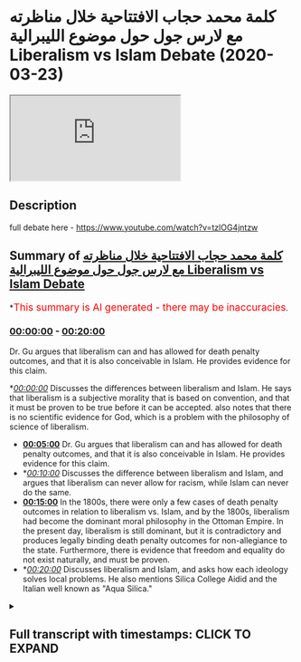 # كلمة محمد حجاب الافتتاحية خلال مناظرته مع لارس جول حول موضوع الليبرالية Liberalism vs Islam Debate (2020-03-23)

<iframe loading='lazy' src='https://www.youtube.com/embed/P8rbfhffxG8'></iframe>

## Description

full debate here - https://www.youtube.com/watch?v=tzlOG4jntzw

## Summary of [كلمة محمد حجاب الافتتاحية خلال مناظرته مع لارس جول حول موضوع الليبرالية Liberalism vs Islam Debate](https://www.youtube.com/watch?v=P8rbfhffxG8)


*<span style="color:red; font-size:125%">This summary is AI generated - there may be inaccuracies</span>.

### [00:00:00](https://www.youtube.com/watch?v=P8rbfhffxG8&t=0) - [00:20:00](https://www.youtube.com/watch?v=P8rbfhffxG8&t=1200)

 Dr. Gu argues that liberalism can and has allowed for death penalty outcomes, and that it is also conceivable in Islam. He provides evidence for this claim.

**[00:00:00](https://www.youtube.com/watch?v=P8rbfhffxG8&t=0)* Discusses the differences between liberalism and Islam. He says that liberalism is a subjective morality that is based on convention, and that it must be proven to be true before it can be accepted. also notes that there is no scientific evidence for God, which is a problem with the philosophy of science of liberalism.
* **[00:05:00](https://www.youtube.com/watch?v=P8rbfhffxG8&t=300)**  Dr. Gu argues that liberalism can and has allowed for death penalty outcomes, and that it is also conceivable in Islam. He provides evidence for this claim.
* **[00:10:00](https://www.youtube.com/watch?v=P8rbfhffxG8&t=600)* Discusses the difference between liberalism and Islam, and argues that liberalism can never allow for racism, while Islam can never do the same.
* **[00:15:00](https://www.youtube.com/watch?v=P8rbfhffxG8&t=900)** In the 1800s, there were only a few cases of death penalty outcomes in relation to liberalism vs. Islam, and by the 1800s, liberalism had become the dominant moral philosophy in the Ottoman Empire. In the present day, liberalism is still dominant, but it is contradictory and produces legally binding death penalty outcomes for non-allegiance to the state. Furthermore, there is evidence that freedom and equality do not exist naturally, and must be proven.
* **[00:20:00](https://www.youtube.com/watch?v=P8rbfhffxG8&t=1200)* Discusses liberalism and Islam, and asks how each ideology solves local problems. He also mentions Silica College Aidid and the Italian well known as "Aqua Silica."

<details><summary><h2>Full transcript with timestamps: CLICK TO EXPAND</h2></summary>

[0:00:09](https://youtu.be/P8rbfhffxG8?t=9) so are they coming Rach mental labor  
[0:00:11](https://youtu.be/P8rbfhffxG8?t=11) together can you guys hear me this is a  
[0:00:12](https://youtu.be/P8rbfhffxG8?t=12) bit low  
[0:00:13](https://youtu.be/P8rbfhffxG8?t=13) should I bring up a bit is this better  
[0:00:16](https://youtu.be/P8rbfhffxG8?t=16) is it better or is it mm all right well  
[0:00:20](https://youtu.be/P8rbfhffxG8?t=20) thank you very much dr. Gould for your  
[0:00:23](https://youtu.be/P8rbfhffxG8?t=23) presentation it was a bit more moderate  
[0:00:27](https://youtu.be/P8rbfhffxG8?t=27) than your previous presentations I must  
[0:00:29](https://youtu.be/P8rbfhffxG8?t=29) admit with other debates I've seen of  
[0:00:33](https://youtu.be/P8rbfhffxG8?t=33) yours so I appreciate the more nuance  
[0:00:36](https://youtu.be/P8rbfhffxG8?t=36) that you put into the discussion let's  
[0:00:41](https://youtu.be/P8rbfhffxG8?t=41) start with definitions because I think  
[0:00:43](https://youtu.be/P8rbfhffxG8?t=43) this is a point of difference actually  
[0:00:46](https://youtu.be/P8rbfhffxG8?t=46) between me and gule gule a good I said  
[0:00:50](https://youtu.be/P8rbfhffxG8?t=50) that the definitions that he took were  
[0:00:52](https://youtu.be/P8rbfhffxG8?t=52) from dictionaries vernacular definitions  
[0:00:56](https://youtu.be/P8rbfhffxG8?t=56) or dictionary definitions are invariably  
[0:00:58](https://youtu.be/P8rbfhffxG8?t=58) influenced by ideological ones and so I  
[0:01:01](https://youtu.be/P8rbfhffxG8?t=61) would put to him that dictionary  
[0:01:03](https://youtu.be/P8rbfhffxG8?t=63) definitions are actually influenced by  
[0:01:07](https://youtu.be/P8rbfhffxG8?t=67) political and social outcomes around  
[0:01:10](https://youtu.be/P8rbfhffxG8?t=70) around those particular definitions when  
[0:01:12](https://youtu.be/P8rbfhffxG8?t=72) they're being written in order to avoid  
[0:01:14](https://youtu.be/P8rbfhffxG8?t=74) such bias one has to go before the  
[0:01:16](https://youtu.be/P8rbfhffxG8?t=76) sixteenth century for example when  
[0:01:18](https://youtu.be/P8rbfhffxG8?t=78) liberalism was around and find  
[0:01:20](https://youtu.be/P8rbfhffxG8?t=80) definitions then that would be I think  
[0:01:22](https://youtu.be/P8rbfhffxG8?t=82) an appropriate recourse for someone who  
[0:01:24](https://youtu.be/P8rbfhffxG8?t=84) wants to use addiction definition  
[0:01:26](https://youtu.be/P8rbfhffxG8?t=86) however I would say is that dr. Goulet  
[0:01:28](https://youtu.be/P8rbfhffxG8?t=88) went on to talk about human rights which  
[0:01:30](https://youtu.be/P8rbfhffxG8?t=90) is actually an outgrowth of liberalism  
[0:01:32](https://youtu.be/P8rbfhffxG8?t=92) human rights is an outgrowth of  
[0:01:34](https://youtu.be/P8rbfhffxG8?t=94) liberalism you cannot understand human  
[0:01:35](https://youtu.be/P8rbfhffxG8?t=95) rights without understanding liberalism  
[0:01:37](https://youtu.be/P8rbfhffxG8?t=97) therefore the liberalism that we are  
[0:01:40](https://youtu.be/P8rbfhffxG8?t=100) talking about is the social liberalism  
[0:01:43](https://youtu.be/P8rbfhffxG8?t=103) that is the political philosophy that  
[0:01:48](https://youtu.be/P8rbfhffxG8?t=108) was well introduced by John Locke one  
[0:01:50](https://youtu.be/P8rbfhffxG8?t=110) karate you some say Thomas Hobbes and  
[0:01:53](https://youtu.be/P8rbfhffxG8?t=113) has a tradition all the way up to this  
[0:01:55](https://youtu.be/P8rbfhffxG8?t=115) day and so that my definition of  
[0:01:58](https://youtu.be/P8rbfhffxG8?t=118) liberalism is actually a politically  
[0:02:00](https://youtu.be/P8rbfhffxG8?t=120) floss philosophically one which I'm sure  
[0:02:02](https://youtu.be/P8rbfhffxG8?t=122) he'll be able to resonate with being a  
[0:02:03](https://youtu.be/P8rbfhffxG8?t=123) philosopher himself traditional Islam I  
[0:02:05](https://youtu.be/P8rbfhffxG8?t=125) agree with dr. Goulet we no one has a  
[0:02:08](https://youtu.be/P8rbfhffxG8?t=128) monopoly of traditionally the slam so  
[0:02:10](https://youtu.be/P8rbfhffxG8?t=130) for example I follow the Humber Light  
[0:02:12](https://youtu.be/P8rbfhffxG8?t=132) School of Law I can't say that my school  
[0:02:15](https://youtu.be/P8rbfhffxG8?t=135) of law is the only correct one I  
[0:02:16](https://youtu.be/P8rbfhffxG8?t=136) understand that there is different  
[0:02:19](https://youtu.be/P8rbfhffxG8?t=139) strands of traditions Islam mortis  
[0:02:21](https://youtu.be/P8rbfhffxG8?t=141) Ollie's were accepted  
[0:02:23](https://youtu.be/P8rbfhffxG8?t=143) four of the each man for example and  
[0:02:25](https://youtu.be/P8rbfhffxG8?t=145) that's even mentioned by him Tamiya who  
[0:02:28](https://youtu.be/P8rbfhffxG8?t=148) is a literalist as many of you know so I  
[0:02:31](https://youtu.be/P8rbfhffxG8?t=151) accept the nuance there I don't disagree  
[0:02:33](https://youtu.be/P8rbfhffxG8?t=153) with him I don't think anyone has a  
[0:02:34](https://youtu.be/P8rbfhffxG8?t=154) monopoly of traditional traditional slam  
[0:02:37](https://youtu.be/P8rbfhffxG8?t=157) so I think that's the first thing the  
[0:02:39](https://youtu.be/P8rbfhffxG8?t=159) second thing I want to put to dr. Goulet  
[0:02:41](https://youtu.be/P8rbfhffxG8?t=161) is that before we say that we should  
[0:02:45](https://youtu.be/P8rbfhffxG8?t=165) move into a liberalizing direction I  
[0:02:47](https://youtu.be/P8rbfhffxG8?t=167) think it's very fair to ask the question  
[0:02:50](https://youtu.be/P8rbfhffxG8?t=170) how can we prove that liberalism is true  
[0:02:53](https://youtu.be/P8rbfhffxG8?t=173) in the first place and of course John  
[0:02:56](https://youtu.be/P8rbfhffxG8?t=176) Locke who is the founding father of  
[0:02:58](https://youtu.be/P8rbfhffxG8?t=178) liberalism had an essay or a book that  
[0:03:00](https://youtu.be/P8rbfhffxG8?t=180) he wrote when he talked about morality  
[0:03:03](https://youtu.be/P8rbfhffxG8?t=183) and in that he said that morality is  
[0:03:05](https://youtu.be/P8rbfhffxG8?t=185) something which is you can be  
[0:03:07](https://youtu.be/P8rbfhffxG8?t=187) demonstrated like mathematics he said  
[0:03:09](https://youtu.be/P8rbfhffxG8?t=189) that you can prove the truth of morality  
[0:03:12](https://youtu.be/P8rbfhffxG8?t=192) in the same way as you can truth you can  
[0:03:15](https://youtu.be/P8rbfhffxG8?t=195) prove scientific truths or mathematical  
[0:03:17](https://youtu.be/P8rbfhffxG8?t=197) logical truths in his own system he said  
[0:03:20](https://youtu.be/P8rbfhffxG8?t=200) that liberalism is true and he gave  
[0:03:22](https://youtu.be/P8rbfhffxG8?t=202) theological reasons for it he replied to  
[0:03:24](https://youtu.be/P8rbfhffxG8?t=204) Robert filmer for example who was a  
[0:03:26](https://youtu.be/P8rbfhffxG8?t=206) Christian and he was using God as the  
[0:03:29](https://youtu.be/P8rbfhffxG8?t=209) example so in other words he was using  
[0:03:31](https://youtu.be/P8rbfhffxG8?t=211) an anchorage a moral epistemological  
[0:03:34](https://youtu.be/P8rbfhffxG8?t=214) anchorage which was theological and of  
[0:03:37](https://youtu.be/P8rbfhffxG8?t=217) course the liberal tradition is not just  
[0:03:39](https://youtu.be/P8rbfhffxG8?t=219) John Locke so across time there has been  
[0:03:42](https://youtu.be/P8rbfhffxG8?t=222) different philosophers all of which have  
[0:03:43](https://youtu.be/P8rbfhffxG8?t=223) tried different things in order to  
[0:03:46](https://youtu.be/P8rbfhffxG8?t=226) anchor their respective moral philosophy  
[0:03:48](https://youtu.be/P8rbfhffxG8?t=228) so we have John Stuart Mill we have John  
[0:03:51](https://youtu.be/P8rbfhffxG8?t=231) Rawls de Tocqueville Montesquieu all of  
[0:03:54](https://youtu.be/P8rbfhffxG8?t=234) these individuals wrote books and there  
[0:03:56](https://youtu.be/P8rbfhffxG8?t=236) is a vast wood there is a rich tradition  
[0:04:01](https://youtu.be/P8rbfhffxG8?t=241) of referring back to a particular  
[0:04:04](https://youtu.be/P8rbfhffxG8?t=244) underpinning whether it be  
[0:04:05](https://youtu.be/P8rbfhffxG8?t=245) utilitarianism the hedonistic principle  
[0:04:07](https://youtu.be/P8rbfhffxG8?t=247) or whatever but in any of those cases  
[0:04:11](https://youtu.be/P8rbfhffxG8?t=251) liberalism has proven to be a creature  
[0:04:13](https://youtu.be/P8rbfhffxG8?t=253) of convention what did you say I said  
[0:04:17](https://youtu.be/P8rbfhffxG8?t=257) liberalism is a creature of convention  
[0:04:20](https://youtu.be/P8rbfhffxG8?t=260) meaning it's a subjective morality  
[0:04:23](https://youtu.be/P8rbfhffxG8?t=263) something which is and has been the  
[0:04:26](https://youtu.be/P8rbfhffxG8?t=266) subject of change it's not an object of  
[0:04:30](https://youtu.be/P8rbfhffxG8?t=270) might therefore before we even proceed  
[0:04:32](https://youtu.be/P8rbfhffxG8?t=272) in this conversation you have to prove  
[0:04:34](https://youtu.be/P8rbfhffxG8?t=274) to me that liberalism is  
[0:04:36](https://youtu.be/P8rbfhffxG8?t=276) I mean you had a debate with Hamza  
[0:04:39](https://youtu.be/P8rbfhffxG8?t=279) sources some time ago about God's  
[0:04:41](https://youtu.be/P8rbfhffxG8?t=281) existence 54 minutes into the debate  
[0:04:44](https://youtu.be/P8rbfhffxG8?t=284) doctor Goulet said there is no  
[0:04:46](https://youtu.be/P8rbfhffxG8?t=286) scientific evidence of God just bear  
[0:04:50](https://youtu.be/P8rbfhffxG8?t=290) that in mind  
[0:04:51](https://youtu.be/P8rbfhffxG8?t=291) there is no scientific evidence of God  
[0:04:52](https://youtu.be/P8rbfhffxG8?t=292) is a problem with his understanding of  
[0:04:54](https://youtu.be/P8rbfhffxG8?t=294) philosophy of science but where is the  
[0:04:57](https://youtu.be/P8rbfhffxG8?t=297) scientific evidence for liberalism you  
[0:05:01](https://youtu.be/P8rbfhffxG8?t=301) can't have one standard of truth when  
[0:05:03](https://youtu.be/P8rbfhffxG8?t=303) you're trying to discover one system of  
[0:05:06](https://youtu.be/P8rbfhffxG8?t=306) morality and then this band that discard  
[0:05:08](https://youtu.be/P8rbfhffxG8?t=308) that completely throw that out when  
[0:05:11](https://youtu.be/P8rbfhffxG8?t=311) you're talking about your own beliefs  
[0:05:13](https://youtu.be/P8rbfhffxG8?t=313) which are axiomatic otherwise unprovable  
[0:05:17](https://youtu.be/P8rbfhffxG8?t=317) so before you tell us to be liberal why  
[0:05:19](https://youtu.be/P8rbfhffxG8?t=319) don't you prove liberalism stop  
[0:05:21](https://youtu.be/P8rbfhffxG8?t=321) preaching to us and start proving to us  
[0:05:24](https://youtu.be/P8rbfhffxG8?t=324) that's the reality you have taken the  
[0:05:27](https://youtu.be/P8rbfhffxG8?t=327) stance of an ideologue a liberal  
[0:05:31](https://youtu.be/P8rbfhffxG8?t=331) ideologue preacher don't be a preacher  
[0:05:36](https://youtu.be/P8rbfhffxG8?t=336) be a teacher don't be don't preach prove  
[0:05:40](https://youtu.be/P8rbfhffxG8?t=340) I want to learn give me some proofs  
[0:05:44](https://youtu.be/P8rbfhffxG8?t=344) however what we saw in the second half  
[0:05:48](https://youtu.be/P8rbfhffxG8?t=348) of the presentation was dr. GU or Goulet  
[0:05:52](https://youtu.be/P8rbfhffxG8?t=352) is that he started talking about  
[0:05:54](https://youtu.be/P8rbfhffxG8?t=354) discrimination human rights and all of  
[0:05:57](https://youtu.be/P8rbfhffxG8?t=357) those things and he mentioned the death  
[0:05:59](https://youtu.be/P8rbfhffxG8?t=359) penalty here's my claim and I stand in  
[0:06:04](https://youtu.be/P8rbfhffxG8?t=364) front of everyone today with full  
[0:06:06](https://youtu.be/P8rbfhffxG8?t=366) confidence that this claim will not be  
[0:06:09](https://youtu.be/P8rbfhffxG8?t=369) refuted listen to the claim liberalism  
[0:06:12](https://youtu.be/P8rbfhffxG8?t=372) can and has and is wait a minute now  
[0:06:18](https://youtu.be/P8rbfhffxG8?t=378) you're using too many words  
[0:06:19](https://youtu.be/P8rbfhffxG8?t=379) rewind liberalism can and has and is  
[0:06:25](https://youtu.be/P8rbfhffxG8?t=385) capable of producing death penalty  
[0:06:29](https://youtu.be/P8rbfhffxG8?t=389) outcomes for non-religious to the state  
[0:06:31](https://youtu.be/P8rbfhffxG8?t=391) for example her dude the laws barbaric  
[0:06:35](https://youtu.be/P8rbfhffxG8?t=395) outdated dysfunctional laws which is a  
[0:06:38](https://youtu.be/P8rbfhffxG8?t=398) genetic fallacy by the way and you  
[0:06:40](https://youtu.be/P8rbfhffxG8?t=400) should know as a philosopher that  
[0:06:41](https://youtu.be/P8rbfhffxG8?t=401) presents in cases like this is weak then  
[0:06:43](https://youtu.be/P8rbfhffxG8?t=403) he mentioned democracy which is even  
[0:06:45](https://youtu.be/P8rbfhffxG8?t=405) look it's even older than Mohammed so  
[0:06:47](https://youtu.be/P8rbfhffxG8?t=407) it's even more outdated so it should be  
[0:06:48](https://youtu.be/P8rbfhffxG8?t=408) even more wrong  
[0:06:49](https://youtu.be/P8rbfhffxG8?t=409) your understanding but then here's what  
[0:06:51](https://youtu.be/P8rbfhffxG8?t=411) I'm saying to you the point is this  
[0:06:55](https://youtu.be/P8rbfhffxG8?t=415) liberalism can allow why because ladies  
[0:06:58](https://youtu.be/P8rbfhffxG8?t=418) and gentlemen liberal contract arianism  
[0:07:01](https://youtu.be/P8rbfhffxG8?t=421) or contractual ism which is the only  
[0:07:04](https://youtu.be/P8rbfhffxG8?t=424) liberalism that you will find on the  
[0:07:06](https://youtu.be/P8rbfhffxG8?t=426) face of the earth assumes that we had a  
[0:07:08](https://youtu.be/P8rbfhffxG8?t=428) prime model state of nature and that we  
[0:07:11](https://youtu.be/P8rbfhffxG8?t=431) entered into a prime model barter where  
[0:07:14](https://youtu.be/P8rbfhffxG8?t=434) we traded our freedom for the security  
[0:07:17](https://youtu.be/P8rbfhffxG8?t=437) of the state meaning what the sovereign  
[0:07:21](https://youtu.be/P8rbfhffxG8?t=441) becomes the ultimate authority John  
[0:07:24](https://youtu.be/P8rbfhffxG8?t=444) Lucas himself said in his letters of  
[0:07:29](https://youtu.be/P8rbfhffxG8?t=449) toleration ironically that if someone in  
[0:07:32](https://youtu.be/P8rbfhffxG8?t=452) a Jewish state John Locke the founding  
[0:07:35](https://youtu.be/P8rbfhffxG8?t=455) father of liberalism someone in a Jewish  
[0:07:37](https://youtu.be/P8rbfhffxG8?t=457) state a post Assizes this believes in  
[0:07:41](https://youtu.be/P8rbfhffxG8?t=461) Judaism he is to be killed when he a  
[0:07:44](https://youtu.be/P8rbfhffxG8?t=464) minute is this for Muhammad no no no no  
[0:07:47](https://youtu.be/P8rbfhffxG8?t=467) this is John Locke the founding father  
[0:07:51](https://youtu.be/P8rbfhffxG8?t=471) of liberalism which is the very ideology  
[0:07:54](https://youtu.be/P8rbfhffxG8?t=474) you are trying to preach to us today  
[0:07:56](https://youtu.be/P8rbfhffxG8?t=476) this of course did not stop at Locke it  
[0:08:00](https://youtu.be/P8rbfhffxG8?t=480) continued to mill it continued all the  
[0:08:02](https://youtu.be/P8rbfhffxG8?t=482) way up to rules actually Immanuel Kant  
[0:08:05](https://youtu.be/P8rbfhffxG8?t=485) all of these individuals have messages  
[0:08:09](https://youtu.be/P8rbfhffxG8?t=489) similar to that that you have to fully  
[0:08:10](https://youtu.be/P8rbfhffxG8?t=490) obey the sovereign listen to this listen  
[0:08:14](https://youtu.be/P8rbfhffxG8?t=494) to this me and you I was born in London  
[0:08:19](https://youtu.be/P8rbfhffxG8?t=499) 28 years ago you were born maybe 29  
[0:08:23](https://youtu.be/P8rbfhffxG8?t=503) years ago I don't know in Norway and and  
[0:08:27](https://youtu.be/P8rbfhffxG8?t=507) what happened was I didn't get a choice  
[0:08:30](https://youtu.be/P8rbfhffxG8?t=510) did you get a choice that you had to  
[0:08:33](https://youtu.be/P8rbfhffxG8?t=513) obey the law or not or to be a citizen  
[0:08:35](https://youtu.be/P8rbfhffxG8?t=515) or not I was just forced into the social  
[0:08:37](https://youtu.be/P8rbfhffxG8?t=517) contract freedom of expression and  
[0:08:40](https://youtu.be/P8rbfhffxG8?t=520) freedom of religious expression and  
[0:08:43](https://youtu.be/P8rbfhffxG8?t=523) freedom of thought and so on and so  
[0:08:45](https://youtu.be/P8rbfhffxG8?t=525) forth all of that was curtailed that the  
[0:08:47](https://youtu.be/P8rbfhffxG8?t=527) very starting point for me I didn't  
[0:08:50](https://youtu.be/P8rbfhffxG8?t=530) choose to be here and to be a citizen  
[0:08:52](https://youtu.be/P8rbfhffxG8?t=532) and obey the law yet I have to be obey  
[0:08:55](https://youtu.be/P8rbfhffxG8?t=535) the law the point is the social contract  
[0:08:57](https://youtu.be/P8rbfhffxG8?t=537) is is dominant and therefore  
[0:09:02](https://youtu.be/P8rbfhffxG8?t=542) when the law is in place I have to  
[0:09:04](https://youtu.be/P8rbfhffxG8?t=544) follow the law if the law is that  
[0:09:07](https://youtu.be/P8rbfhffxG8?t=547) there's treason which is associated with  
[0:09:09](https://youtu.be/P8rbfhffxG8?t=549) some kind of religious authority then  
[0:09:11](https://youtu.be/P8rbfhffxG8?t=551) that is the law  
[0:09:12](https://youtu.be/P8rbfhffxG8?t=552) therefore it's conceivable through  
[0:09:15](https://youtu.be/P8rbfhffxG8?t=555) liberalism to have death penalty  
[0:09:16](https://youtu.be/P8rbfhffxG8?t=556) outcomes philosophically and by the way  
[0:09:19](https://youtu.be/P8rbfhffxG8?t=559) it's also conceivable in Islam as he  
[0:09:22](https://youtu.be/P8rbfhffxG8?t=562) alluded to to refer to him that you  
[0:09:24](https://youtu.be/P8rbfhffxG8?t=564) don't have to have death penalty  
[0:09:26](https://youtu.be/P8rbfhffxG8?t=566) outcomes for a public apostasy in an  
[0:09:29](https://youtu.be/P8rbfhffxG8?t=569) Islamic state let me give you the  
[0:09:30](https://youtu.be/P8rbfhffxG8?t=570) evidence for that some brothers are  
[0:09:32](https://youtu.be/P8rbfhffxG8?t=572) gonna say wait a minute  
[0:09:33](https://youtu.be/P8rbfhffxG8?t=573) he now you become liberal no no no no  
[0:09:37](https://youtu.be/P8rbfhffxG8?t=577) for example the prophet muhammad's allah  
[0:09:39](https://youtu.be/P8rbfhffxG8?t=579) - in a hadith in Bukhari where he was  
[0:09:43](https://youtu.be/P8rbfhffxG8?t=583) talking to the people of in had a beer  
[0:09:45](https://youtu.be/P8rbfhffxG8?t=585) he spoke to some head of Muhammad and  
[0:09:47](https://youtu.be/P8rbfhffxG8?t=587) there was a pact that he created so hey  
[0:09:50](https://youtu.be/P8rbfhffxG8?t=590) Lebanon who was the leader of the  
[0:09:52](https://youtu.be/P8rbfhffxG8?t=592) collages at that time said that if  
[0:09:53](https://youtu.be/P8rbfhffxG8?t=593) anyone opposed Assizes even publicly the  
[0:09:56](https://youtu.be/P8rbfhffxG8?t=596) assumption was then they are to be not  
[0:09:58](https://youtu.be/P8rbfhffxG8?t=598) killed but returned to us the Prophet  
[0:10:00](https://youtu.be/P8rbfhffxG8?t=600) agreed to that now the question is is  
[0:10:02](https://youtu.be/P8rbfhffxG8?t=602) this still applicable today if no crime  
[0:10:04](https://youtu.be/P8rbfhffxG8?t=604) will josiya he mentions in said Matt  
[0:10:06](https://youtu.be/P8rbfhffxG8?t=606) just as Elmer Dell we also pronounced  
[0:10:09](https://youtu.be/P8rbfhffxG8?t=609) mouth now he mentions as well in his  
[0:10:11](https://youtu.be/P8rbfhffxG8?t=611) books Noel Insaf the other one he wrote  
[0:10:13](https://youtu.be/P8rbfhffxG8?t=613) another big book we can give the  
[0:10:14](https://youtu.be/P8rbfhffxG8?t=614) references after he mentions that this  
[0:10:16](https://youtu.be/P8rbfhffxG8?t=616) is still applicable today so it's not  
[0:10:19](https://youtu.be/P8rbfhffxG8?t=619) been abrogated in other words it's  
[0:10:21](https://youtu.be/P8rbfhffxG8?t=621) conceivable fully to have a fully  
[0:10:23](https://youtu.be/P8rbfhffxG8?t=623) fledged Islamic state where there is no  
[0:10:26](https://youtu.be/P8rbfhffxG8?t=626) war and someone apostates in public and  
[0:10:29](https://youtu.be/P8rbfhffxG8?t=629) there is no death penalty outcome why is  
[0:10:32](https://youtu.be/P8rbfhffxG8?t=632) that despite what the Prophet Muhammad  
[0:10:35](https://youtu.be/P8rbfhffxG8?t=635) said and because of liberalism no no  
[0:10:37](https://youtu.be/P8rbfhffxG8?t=637) this is because of what Prophet Muhammad  
[0:10:40](https://youtu.be/P8rbfhffxG8?t=640) said so Allah volumes and therefore it's  
[0:10:42](https://youtu.be/P8rbfhffxG8?t=642) conceivable in Islam for such  
[0:10:45](https://youtu.be/P8rbfhffxG8?t=645) punishments to be waved as well as  
[0:10:48](https://youtu.be/P8rbfhffxG8?t=648) implemented fairly and illiberal ISM for  
[0:10:52](https://youtu.be/P8rbfhffxG8?t=652) such punishments to be waived or  
[0:10:53](https://youtu.be/P8rbfhffxG8?t=653) implemented so what's the issue the  
[0:10:55](https://youtu.be/P8rbfhffxG8?t=655) issue is you're actually calling us to  
[0:10:57](https://youtu.be/P8rbfhffxG8?t=657) something which we don't need we have  
[0:11:00](https://youtu.be/P8rbfhffxG8?t=660) within our own system the point is this  
[0:11:03](https://youtu.be/P8rbfhffxG8?t=663) as he said correctly there's Muslim the  
[0:11:07](https://youtu.be/P8rbfhffxG8?t=667) jurists can and have argued to that  
[0:11:10](https://youtu.be/P8rbfhffxG8?t=670) effect now let's look at something else  
[0:11:15](https://youtu.be/P8rbfhffxG8?t=675) a point I wanted to make him which I  
[0:11:18](https://youtu.be/P8rbfhffxG8?t=678) think we need to be very clear on it's  
[0:11:23](https://youtu.be/P8rbfhffxG8?t=683) not to have colonial amnesia the most  
[0:11:27](https://youtu.be/P8rbfhffxG8?t=687) bloody massacres in human history and I  
[0:11:31](https://youtu.be/P8rbfhffxG8?t=691) say this with full confidence have been  
[0:11:34](https://youtu.be/P8rbfhffxG8?t=694) perpetrated by liberal states let's take  
[0:11:38](https://youtu.be/P8rbfhffxG8?t=698) one example 1830 the French annexation  
[0:11:42](https://youtu.be/P8rbfhffxG8?t=702) of Algeria 1 million people were killed  
[0:11:47](https://youtu.be/P8rbfhffxG8?t=707) genocide oh and by the way I was a  
[0:11:50](https://youtu.be/P8rbfhffxG8?t=710) history teacher in the UK for some time  
[0:11:52](https://youtu.be/P8rbfhffxG8?t=712) never did we teach this and it wasn't  
[0:11:54](https://youtu.be/P8rbfhffxG8?t=714) even on the national curriculum but we  
[0:11:56](https://youtu.be/P8rbfhffxG8?t=716) teach about the Holocaust those kinds of  
[0:11:58](https://youtu.be/P8rbfhffxG8?t=718) genocides why because the French were  
[0:12:01](https://youtu.be/P8rbfhffxG8?t=721) adamant on censoring this information  
[0:12:04](https://youtu.be/P8rbfhffxG8?t=724) because it included rape pillaging of  
[0:12:08](https://youtu.be/P8rbfhffxG8?t=728) human beings and pictures are them  
[0:12:10](https://youtu.be/P8rbfhffxG8?t=730) because this was the time where pictures  
[0:12:12](https://youtu.be/P8rbfhffxG8?t=732) could be actually generated many Muslims  
[0:12:14](https://youtu.be/P8rbfhffxG8?t=734) don't even know what happened in Algeria  
[0:12:16](https://youtu.be/P8rbfhffxG8?t=736) for a hundred and thirty years by a  
[0:12:19](https://youtu.be/P8rbfhffxG8?t=739) government a French government which was  
[0:12:22](https://youtu.be/P8rbfhffxG8?t=742) not only liberal listen to this but the  
[0:12:25](https://youtu.be/P8rbfhffxG8?t=745) founding fathers of that Liberal  
[0:12:26](https://youtu.be/P8rbfhffxG8?t=746) government and philosophers like Alexis  
[0:12:29](https://youtu.be/P8rbfhffxG8?t=749) de Tocqueville in his essays to Algiers  
[0:12:32](https://youtu.be/P8rbfhffxG8?t=752) actually supported the colonial  
[0:12:34](https://youtu.be/P8rbfhffxG8?t=754) discrimination against who the Algerians  
[0:12:37](https://youtu.be/P8rbfhffxG8?t=757) because of what because of the  
[0:12:39](https://youtu.be/P8rbfhffxG8?t=759) superiority complex that they had and  
[0:12:42](https://youtu.be/P8rbfhffxG8?t=762) this is to be honest what we find in the  
[0:12:44](https://youtu.be/P8rbfhffxG8?t=764) discourse a superiority complex where  
[0:12:48](https://youtu.be/P8rbfhffxG8?t=768) you don't even have an objective  
[0:12:49](https://youtu.be/P8rbfhffxG8?t=769) morality to give us so the point is this  
[0:12:53](https://youtu.be/P8rbfhffxG8?t=773) listen to this liberalism has can allow  
[0:12:58](https://youtu.be/P8rbfhffxG8?t=778) for racism and colonialism and tyranny  
[0:13:02](https://youtu.be/P8rbfhffxG8?t=782) and authoritarianism whereas Islam can  
[0:13:05](https://youtu.be/P8rbfhffxG8?t=785) never I am NOT saying has never but can  
[0:13:08](https://youtu.be/P8rbfhffxG8?t=788) never as a religion can never allow for  
[0:13:11](https://youtu.be/P8rbfhffxG8?t=791) racism  
[0:13:12](https://youtu.be/P8rbfhffxG8?t=792) so the question shouldn't really be now  
[0:13:14](https://youtu.be/P8rbfhffxG8?t=794) if you if you like racism liberalism  
[0:13:16](https://youtu.be/P8rbfhffxG8?t=796) can't stop you from being racist let me  
[0:13:20](https://youtu.be/P8rbfhffxG8?t=800) say that one more time liberalism as a  
[0:13:22](https://youtu.be/P8rbfhffxG8?t=802) political philosophy cannot and has not  
[0:13:25](https://youtu.be/P8rbfhffxG8?t=805) through its principles or its action  
[0:13:28](https://youtu.be/P8rbfhffxG8?t=808) stop you from being a racist and if it  
[0:13:30](https://youtu.be/P8rbfhffxG8?t=810) could then surely the founding fathers  
[0:13:32](https://youtu.be/P8rbfhffxG8?t=812) surely those who came after them and  
[0:13:34](https://youtu.be/P8rbfhffxG8?t=814) those who came after them wouldn't have  
[0:13:37](https://youtu.be/P8rbfhffxG8?t=817) allowed a race-based slavery to exist  
[0:13:39](https://youtu.be/P8rbfhffxG8?t=819) race-based slavery in America until the  
[0:13:42](https://youtu.be/P8rbfhffxG8?t=822) Civil War which by the way killed the  
[0:13:45](https://youtu.be/P8rbfhffxG8?t=825) most people in American history in terms  
[0:13:47](https://youtu.be/P8rbfhffxG8?t=827) of wars so this is a colonial amnesia  
[0:13:51](https://youtu.be/P8rbfhffxG8?t=831) which I think people are having and  
[0:13:53](https://youtu.be/P8rbfhffxG8?t=833) forgetting about the fact that most  
[0:13:55](https://youtu.be/P8rbfhffxG8?t=835) genocides that have been committed in  
[0:13:58](https://youtu.be/P8rbfhffxG8?t=838) history have been by literally massive  
[0:13:59](https://youtu.be/P8rbfhffxG8?t=839) genocides have been by liberal States in  
[0:14:01](https://youtu.be/P8rbfhffxG8?t=841) the in the in the recent history the  
[0:14:03](https://youtu.be/P8rbfhffxG8?t=843) Native Americans what happened to them  
[0:14:05](https://youtu.be/P8rbfhffxG8?t=845) Native America Native Americans and what  
[0:14:08](https://youtu.be/P8rbfhffxG8?t=848) happened to them is is basically Isis on  
[0:14:11](https://youtu.be/P8rbfhffxG8?t=851) steroids feud if you don't like Isis you  
[0:14:13](https://youtu.be/P8rbfhffxG8?t=853) shouldn't like  
[0:14:14](https://youtu.be/P8rbfhffxG8?t=854) I mean imagine 100 years from now you  
[0:14:16](https://youtu.be/P8rbfhffxG8?t=856) speak to our Isis person and they say  
[0:14:18](https://youtu.be/P8rbfhffxG8?t=858) this is our state we've over took it  
[0:14:19](https://youtu.be/P8rbfhffxG8?t=859) from the people no one will accept it  
[0:14:22](https://youtu.be/P8rbfhffxG8?t=862) but now America is basically premises  
[0:14:23](https://youtu.be/P8rbfhffxG8?t=863) it's built on the same kind of genocide  
[0:14:26](https://youtu.be/P8rbfhffxG8?t=866) and that's the reality this is  
[0:14:28](https://youtu.be/P8rbfhffxG8?t=868) liberalism for you yeah westward and  
[0:14:29](https://youtu.be/P8rbfhffxG8?t=869) expansion manifest destiny these were  
[0:14:31](https://youtu.be/P8rbfhffxG8?t=871) all liberal concepts please don't try it  
[0:14:34](https://youtu.be/P8rbfhffxG8?t=874) we know your history we know your  
[0:14:37](https://youtu.be/P8rbfhffxG8?t=877) history very well and we know your  
[0:14:40](https://youtu.be/P8rbfhffxG8?t=880) present as well and the question now is  
[0:14:42](https://youtu.be/P8rbfhffxG8?t=882) it can it be legalistically justified  
[0:14:44](https://youtu.be/P8rbfhffxG8?t=884) you know I did some research which I'm  
[0:14:46](https://youtu.be/P8rbfhffxG8?t=886) going to publish soon inshallah maybe a  
[0:14:49](https://youtu.be/P8rbfhffxG8?t=889) week or two I did some reach research on  
[0:14:52](https://youtu.be/P8rbfhffxG8?t=892) the amount of times that Haddad have  
[0:14:54](https://youtu.be/P8rbfhffxG8?t=894) been implemented in the Ottoman Empire  
[0:14:56](https://youtu.be/P8rbfhffxG8?t=896) of course there are gaps in the records  
[0:14:58](https://youtu.be/P8rbfhffxG8?t=898) well it has actually been digitized and  
[0:15:01](https://youtu.be/P8rbfhffxG8?t=901) archived and my understanding is from  
[0:15:04](https://youtu.be/P8rbfhffxG8?t=904) the years 1500 to 1700 there was only  
[0:15:07](https://youtu.be/P8rbfhffxG8?t=907) two or three cases and by the way there  
[0:15:09](https://youtu.be/P8rbfhffxG8?t=909) was no death penalty outcomes for a lot  
[0:15:11](https://youtu.be/P8rbfhffxG8?t=911) of them from the years 1700 to 1856  
[0:15:15](https://youtu.be/P8rbfhffxG8?t=915) which is when the Tanzimat took place  
[0:15:17](https://youtu.be/P8rbfhffxG8?t=917) when actually in 1839 in 1839 they  
[0:15:21](https://youtu.be/P8rbfhffxG8?t=921) basically stopped a Sharia law as being  
[0:15:23](https://youtu.be/P8rbfhffxG8?t=923) the arbitrator and Jew in the judiciary  
[0:15:24](https://youtu.be/P8rbfhffxG8?t=924) in in the Ottoman Empire in that period  
[0:15:27](https://youtu.be/P8rbfhffxG8?t=927) of time you saw the most but most of  
[0:15:29](https://youtu.be/P8rbfhffxG8?t=929) them once again through muslin and other  
[0:15:31](https://youtu.be/P8rbfhffxG8?t=931) reasons were stopped now look at America  
[0:15:33](https://youtu.be/P8rbfhffxG8?t=933) of treason is I believe and not me the  
[0:15:37](https://youtu.be/P8rbfhffxG8?t=937) scholars of Islam like his Selassie he  
[0:15:40](https://youtu.be/P8rbfhffxG8?t=940) mentions in his most pursuit he they say  
[0:15:42](https://youtu.be/P8rbfhffxG8?t=942) that that is equivalent to high treason  
[0:15:45](https://youtu.be/P8rbfhffxG8?t=945) America in 1862 William Mumford he tore  
[0:15:49](https://youtu.be/P8rbfhffxG8?t=949) down an American flag now notice that  
[0:15:52](https://youtu.be/P8rbfhffxG8?t=952) this was not an act of militancy  
[0:15:54](https://youtu.be/P8rbfhffxG8?t=954) this was an act of symbolism he tore  
[0:15:58](https://youtu.be/P8rbfhffxG8?t=958) down an American flag this was after  
[0:15:59](https://youtu.be/P8rbfhffxG8?t=959) Abraham Lincoln and all the founding  
[0:16:01](https://youtu.be/P8rbfhffxG8?t=961) fathers of liberalism who wrote the  
[0:16:03](https://youtu.be/P8rbfhffxG8?t=963) Federalist Papers etc in America he tore  
[0:16:06](https://youtu.be/P8rbfhffxG8?t=966) down an American flag and was executed  
[0:16:07](https://youtu.be/P8rbfhffxG8?t=967) in front of a mass amount of people in  
[0:16:10](https://youtu.be/P8rbfhffxG8?t=970) New Orleans  
[0:16:11](https://youtu.be/P8rbfhffxG8?t=971) now this is not militancy so is it  
[0:16:14](https://youtu.be/P8rbfhffxG8?t=974) conceivable yes has it been shown in  
[0:16:17](https://youtu.be/P8rbfhffxG8?t=977) history yes even through the law so  
[0:16:21](https://youtu.be/P8rbfhffxG8?t=981) liberalism doesn't produce non-death  
[0:16:23](https://youtu.be/P8rbfhffxG8?t=983) penalty outcomes that's fake that's  
[0:16:25](https://youtu.be/P8rbfhffxG8?t=985) false we're not gonna believe in that  
[0:16:27](https://youtu.be/P8rbfhffxG8?t=987) that's fake history hasn't proven that  
[0:16:30](https://youtu.be/P8rbfhffxG8?t=990) bring your evidence and so the present  
[0:16:34](https://youtu.be/P8rbfhffxG8?t=994) is even worse because they don't even  
[0:16:36](https://youtu.be/P8rbfhffxG8?t=996) use the treatise clause in the second  
[0:16:38](https://youtu.be/P8rbfhffxG8?t=998) the second article of the Constitution  
[0:16:40](https://youtu.be/P8rbfhffxG8?t=1000) of America and they do extrajudicial  
[0:16:41](https://youtu.be/P8rbfhffxG8?t=1001) killings and by the way those  
[0:16:43](https://youtu.be/P8rbfhffxG8?t=1003) extrajudicial killings and the  
[0:16:44](https://youtu.be/P8rbfhffxG8?t=1004) suspension of habeas corpus rights are  
[0:16:47](https://youtu.be/P8rbfhffxG8?t=1007) sometimes navigated and mitigated  
[0:16:50](https://youtu.be/P8rbfhffxG8?t=1010) through the liberal constitutional  
[0:16:52](https://youtu.be/P8rbfhffxG8?t=1012) rights and then you have people like  
[0:16:55](https://youtu.be/P8rbfhffxG8?t=1015) he'll allow lock use a six-year-old who  
[0:16:57](https://youtu.be/P8rbfhffxG8?t=1017) was killed by Americans by drones yes by  
[0:17:01](https://youtu.be/P8rbfhffxG8?t=1021) drones killing a child because they're  
[0:17:04](https://youtu.be/P8rbfhffxG8?t=1024) afraid that she'll turn out like her  
[0:17:05](https://youtu.be/P8rbfhffxG8?t=1025) father without any trial  
[0:17:06](https://youtu.be/P8rbfhffxG8?t=1026) this is liberalism for you in action  
[0:17:08](https://youtu.be/P8rbfhffxG8?t=1028) don't talk to us about liberalism and  
[0:17:11](https://youtu.be/P8rbfhffxG8?t=1031) does it slam it to be liberal outdated  
[0:17:14](https://youtu.be/P8rbfhffxG8?t=1034) democracy is much older than proof  
[0:17:16](https://youtu.be/P8rbfhffxG8?t=1036) Muhammad's time and he mentioned it as  
[0:17:19](https://youtu.be/P8rbfhffxG8?t=1039) outdated as if some kind of argument  
[0:17:21](https://youtu.be/P8rbfhffxG8?t=1041) this is dysfunctionality in in  
[0:17:23](https://youtu.be/P8rbfhffxG8?t=1043) argumentation actually to use his phrase  
[0:17:27](https://youtu.be/P8rbfhffxG8?t=1047) moreover liberalism is contradictory  
[0:17:31](https://youtu.be/P8rbfhffxG8?t=1051) with itself  
[0:17:32](https://youtu.be/P8rbfhffxG8?t=1052) pluralism says that you can use for  
[0:17:35](https://youtu.be/P8rbfhffxG8?t=1055) example your religious expression and so  
[0:17:39](https://youtu.be/P8rbfhffxG8?t=1059) on to express yourself in society  
[0:17:41](https://youtu.be/P8rbfhffxG8?t=1061) circularity or secularism doesn't allow  
[0:17:44](https://youtu.be/P8rbfhffxG8?t=1064) that so if I'm a Muslim and I want to  
[0:17:46](https://youtu.be/P8rbfhffxG8?t=1066) use my religious belief systems to  
[0:17:50](https://youtu.be/P8rbfhffxG8?t=1070) influence policy that's not Allah  
[0:17:53](https://youtu.be/P8rbfhffxG8?t=1073) to me by secularity or secularism why is  
[0:17:55](https://youtu.be/P8rbfhffxG8?t=1075) allowed by pluralism so it's  
[0:17:57](https://youtu.be/P8rbfhffxG8?t=1077) contradictions what if something which  
[0:17:59](https://youtu.be/P8rbfhffxG8?t=1079) is democratic contradicts something  
[0:18:00](https://youtu.be/P8rbfhffxG8?t=1080) which is liberal what do you do in that  
[0:18:03](https://youtu.be/P8rbfhffxG8?t=1083) situation  
[0:18:04](https://youtu.be/P8rbfhffxG8?t=1084) so here the truth is there is nothing  
[0:18:08](https://youtu.be/P8rbfhffxG8?t=1088) you can say at all to convince us in the  
[0:18:13](https://youtu.be/P8rbfhffxG8?t=1093) same way as many colonial forefathers  
[0:18:16](https://youtu.be/P8rbfhffxG8?t=1096) not of himself  
[0:18:16](https://youtu.be/P8rbfhffxG8?t=1096) I'm just saying of the Western people in  
[0:18:18](https://youtu.be/P8rbfhffxG8?t=1098) general used to come to our countries  
[0:18:20](https://youtu.be/P8rbfhffxG8?t=1100) and tell us to believe in what they  
[0:18:21](https://youtu.be/P8rbfhffxG8?t=1101) believe and just like in Algeria we  
[0:18:24](https://youtu.be/P8rbfhffxG8?t=1104) rejected this because they did not  
[0:18:25](https://youtu.be/P8rbfhffxG8?t=1105) provide any proof for what they believe  
[0:18:29](https://youtu.be/P8rbfhffxG8?t=1109) and today we're finding the same thing  
[0:18:30](https://youtu.be/P8rbfhffxG8?t=1110) again you're not providing any proof so  
[0:18:33](https://youtu.be/P8rbfhffxG8?t=1113) what I'm going to conclude with is a  
[0:18:34](https://youtu.be/P8rbfhffxG8?t=1114) list of just three questions the second  
[0:18:37](https://youtu.be/P8rbfhffxG8?t=1117) one has sub compartments which hopefully  
[0:18:39](https://youtu.be/P8rbfhffxG8?t=1119) the professor will answer number one is  
[0:18:43](https://youtu.be/P8rbfhffxG8?t=1123) straightforward give us proof of  
[0:18:45](https://youtu.be/P8rbfhffxG8?t=1125) liberalism  
[0:18:45](https://youtu.be/P8rbfhffxG8?t=1125) what kind of demonstrative proof have  
[0:18:48](https://youtu.be/P8rbfhffxG8?t=1128) you got logical give me a rational  
[0:18:50](https://youtu.be/P8rbfhffxG8?t=1130) argument using Monty for logic give me a  
[0:18:53](https://youtu.be/P8rbfhffxG8?t=1133) mathematical argument a scientific one  
[0:18:55](https://youtu.be/P8rbfhffxG8?t=1135) you can't just produce say be liberal  
[0:18:57](https://youtu.be/P8rbfhffxG8?t=1137) it's like coming here say be communists  
[0:18:59](https://youtu.be/P8rbfhffxG8?t=1139) ridiculous give me some proof number two  
[0:19:03](https://youtu.be/P8rbfhffxG8?t=1143) give us evidence for the presuppositions  
[0:19:06](https://youtu.be/P8rbfhffxG8?t=1146) of liberalism you mentioned equality and  
[0:19:07](https://youtu.be/P8rbfhffxG8?t=1147) freedom how can you even prove that  
[0:19:10](https://youtu.be/P8rbfhffxG8?t=1150) freedom exists as an atheist material  
[0:19:12](https://youtu.be/P8rbfhffxG8?t=1152) how much of your maturity to not let  
[0:19:13](https://youtu.be/P8rbfhffxG8?t=1153) alone being a desirable thing you have  
[0:19:15](https://youtu.be/P8rbfhffxG8?t=1155) to prove this equality that's against a  
[0:19:17](https://youtu.be/P8rbfhffxG8?t=1157) theory of Darwinian evolution we're not  
[0:19:19](https://youtu.be/P8rbfhffxG8?t=1159) born equal that's what that's why it's  
[0:19:21](https://youtu.be/P8rbfhffxG8?t=1161) mentioned in the documents like the  
[0:19:24](https://youtu.be/P8rbfhffxG8?t=1164) United for example the United States  
[0:19:26](https://youtu.be/P8rbfhffxG8?t=1166) Constitution was it sort of the  
[0:19:29](https://youtu.be/P8rbfhffxG8?t=1169) Declaration of Independence but how can  
[0:19:30](https://youtu.be/P8rbfhffxG8?t=1170) you prove that we're all born equal John  
[0:19:32](https://youtu.be/P8rbfhffxG8?t=1172) Locke said that we are endowed that  
[0:19:34](https://youtu.be/P8rbfhffxG8?t=1174) equality from God as an atheist how can  
[0:19:35](https://youtu.be/P8rbfhffxG8?t=1175) you prove equality prove it prove to us  
[0:19:38](https://youtu.be/P8rbfhffxG8?t=1178) that were born equal that freedom exists  
[0:19:41](https://youtu.be/P8rbfhffxG8?t=1181) that is a desirable thing and that  
[0:19:43](https://youtu.be/P8rbfhffxG8?t=1183) individual rights should be prioritized  
[0:19:46](https://youtu.be/P8rbfhffxG8?t=1186) over collective rights which is the  
[0:19:48](https://youtu.be/P8rbfhffxG8?t=1188) basis for most moral liberal systems you  
[0:19:51](https://youtu.be/P8rbfhffxG8?t=1191) have to prove this and do you admit that  
[0:19:54](https://youtu.be/P8rbfhffxG8?t=1194) liberalism is capable of producing  
[0:19:56](https://youtu.be/P8rbfhffxG8?t=1196) legally binding death penalty outcomes  
[0:19:59](https://youtu.be/P8rbfhffxG8?t=1199) for non allegiance to the state for  
[0:20:01](https://youtu.be/P8rbfhffxG8?t=1201) example and if so how do you suppose  
[0:20:03](https://youtu.be/P8rbfhffxG8?t=1203) liberalism solves a local problem that  
[0:20:06](https://youtu.be/P8rbfhffxG8?t=1206) is created  
[0:20:06](https://youtu.be/P8rbfhffxG8?t=1206) Islam please answer those questions or  
[0:20:09](https://youtu.be/P8rbfhffxG8?t=1209) salam alikum anonymous all over again  
[0:20:14](https://youtu.be/P8rbfhffxG8?t=1214) [Music]  
[0:20:18](https://youtu.be/P8rbfhffxG8?t=1218) with unicellular jabo italian well  
[0:20:22](https://youtu.be/P8rbfhffxG8?t=1222) aquella silica college aidid hysterical  
[0:20:24](https://youtu.be/P8rbfhffxG8?t=1224) and  
</details>